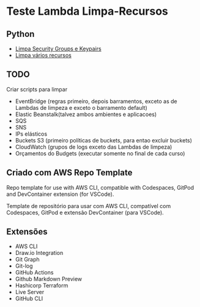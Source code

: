 # Teste Lambda Limpa-Recursos

## Python
* [Limpa Security Groups e Keypairs](/python/limpa_sg_keypair.py)
* [Limpa vários recursos](/python/limpa_tudo.py)

## TODO

Criar scripts para limpar
* EventBridge (regras primeiro, depois barramentos, exceto as de Lambdas de limpeza e exceto o barramento default)
* Elastic Beanstalk(talvez ambos ambientes e aplicacoes)
* SQS
* SNS
* IPs elásticos
* Buckets S3 (primeiro políticas de buckets, para entao excluir buckets)
* CloudWatch (grupos de logs exceto das Lambdas de limpeza)
* Orçamentos do Budgets (executar somente no final de cada curso)


## Criado com AWS Repo Template

Repo template for use with AWS CLI, compatible with Codespaces, GitPod and DevContainer extension (for VSCode).

Template de repositório para usar com AWS CLI, compatível com Codespaces, GitPod e extensão DevContainer (para VSCode).

## Extensões
* AWS CLI
* Draw.io Integration
* Git Graph
* Git-log
* GitHub Actions
* Github Markdown Preview
* Hashicorp Terraform
* Live Server
* GitHub CLI